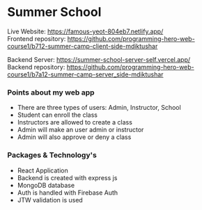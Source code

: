 <h1>Summer School</h1>

Live Website: https://famous-yeot-804eb7.netlify.app/
<br/>
Frontend repository: https://github.com/programming-hero-web-course1/b712-summer-camp-client-side-mdiktushar
<br/>

Backend Server: https://summer-school-server-self.vercel.app/
<br/>
Backend repository: https://github.com/programming-hero-web-course1/b7a12-summer-camp-server_side-mdiktushar
<br/>


<h3>Points about my web app</h3>
<ul>
    <li>There are three types of users: Admin, Instructor, School</li>
    <li>Student can enroll the class</li>
    <li>Instructors are allowed to create a class</li>
    <li>Admin will make an user admin or instructor</li>
    <li>Admin will also approve or deny a class</li>
</ul>

<h3>Packages & Technology's</h3>
<ul>
    <li>React Application</li>
    <li>Backend is created with express js</li>
    <li>MongoDB database</li>
    <li>Auth is handled with Firebase Auth</li>
    <li>JTW validation is used</li>
</ul>